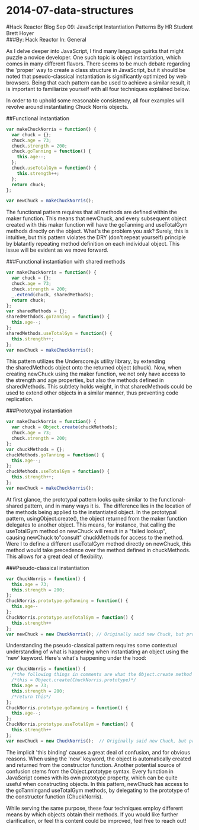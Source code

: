2014-07-data-structures
=======================
#Hack Reactor Blog Sep 09: JavaScript Instantiation Patterns By HR Student Brett Hoyer  
###By: Hack Reactor In: General  

As I delve deeper into JavaScript, I find many language quirks that might puzzle a novice developer. One such topic is object instantiation, which comes in many different flavors. There seems to be much debate regarding the 'proper' way to create a class structure in JavaScript, but it should be noted that pseudo-classical instantiation is significantly optimized by web browsers. Being that each pattern can be used to achieve a similar result, it is important to familiarize yourself with all four techniques explained below.  

In order to to uphold some reasonable consistency, all four examples will revolve around instantiating Chuck Norris objects.  

##Functional instantiation
```javascript
var makeChuckNorris = function() {  
  var chuck = {};  
  chuck.age = 73;  
  chuck.strength = 200;  
  chuck.goTanning = function() {  
    this.age--;  
  };  
  chuck.useTotalGym = function() {  
    this.strength++;  
  };  
  return chuck;  
};  

var newChuck = makeChuckNorris();  
```
The functional pattern requires that all methods are defined within the maker function. This means that newChuck, and every subsequent object created with this maker function will have the goTanning and useTotalGym methods directly on the object. What's the problem you ask? Surely, this is intuitive, but this pattern violates the DRY (don't repeat yourself) principle by blatantly repeating method definition on each individual object. This issue will be evident as we move forward.  

###Functional instantiation with shared methods
```javascript
var makeChuckNorris = function() {     
  var chuck = {};     
  chuck.age = 73;     
  chuck.strength = 200;     
  _.extend(chuck, sharedMethods);     
  return chuck;   
};   
var sharedMethods = {};   
sharedMethdods.goTanning = function() {     
  this.age--;   
};   
sharedMethods.useTotalGym = function() {     
  this.strength++;   
};   
var newChuck = makeChuckNorris();  
```
This pattern utilizes the Underscore.js utility library, by extending the sharedMethods object onto the returned object (chuck). Now, when creating newChuck using the maker function, we not only have access to the strength and age properties, but also the methods defined in sharedMethods. This subtlety holds weight, in that sharedMethods could be used to extend other objects in a similar manner, thus preventing code replication.  

###Prototypal instantiation  
```javascript
var makeChuckNorris = function() {     
  var chuck = Object.create(chuckMethods);     
  chuck.age = 73;     
  chuck.strength = 200;   
};   
var chuckMethods = {};   
chuckMethods.goTanning = function() {     
  this.age--;   
};   
chuckMethods.useTotalGym = function() {     
  this.strength++;   
};   
var newChuck = makeChuckNorris();  
```
At first glance, the prototypal pattern looks quite similar to the functional-shared pattern, and in many ways it is.  The difference lies in the location of the methods being applied to the instantiated object. In the prototypal pattern, usingObject.create(), the object returned from the maker function delegates to another object. This means, for instance, that calling the useTotalGym method on newChuck will result in a "failed lookup", causing newChuck to"consult" chuckMethods for access to the method. Were I to define a different useTotalGym method directly on newChuck, this method would take precedence over the method defined in chuckMethods. This allows for a great deal of flexibility.  

###Pseudo-classical instantiation  
```javascript
var ChuckNorris = function() {     
  this.age = 73;   
  this.strength = 200;   
};   
ChuckNorris.prototype.goTanning = function() {     
  this.age--   
};   
ChuckNorris.prototype.useTotalGym = function() {     
  this.strength++   
};
var newChuck = new ChuckNorris(); // Originally said new Chuck, but probably meant ChuckNorris. 
```
Understanding the pseudo-classical pattern requires some contextual understanding of what is happening when instantiating an object using the 'new' keyword. Here's what's happening under the hood:  
```javascript
var ChuckNorris = function() {   
  /*the following things in comments are what the Object.create method secretly does:*/  
  /*this = Object.create(ChuckNorris.prototype)*/     
  this.age = 73;     
  this.strength = 200;   
  /*return this*/   
};   
ChuckNorris.prototype.goTanning = function() {     
  this.age--;   
};   
ChuckNorris.prototype.useTotalGym = function() {     
  this.strength++   
};
var newChuck = new ChuckNorris();  // Originally said new Chuck, but probably meant ChuckNorris.  
```
The implicit 'this binding' causes a great deal of confusion, and for obvious reasons. When using the 'new' keyword, the object is automatically created and returned from the constructor function. Another potential source of confusion stems from the Object.prototype syntax. Every function in JavaScript comes with its own prototype property, which can be quite useful when constructing objects. In this pattern, newChuck has access to the goTanningand useTotalGym methods, by delegating to the prototype of the constructor function (ChuckNorris).  

While serving the same purpose, these four techniques employ different means by which objects obtain their methods. If you would like further clarification, or feel this content could be improved, feel free to reach out!  
